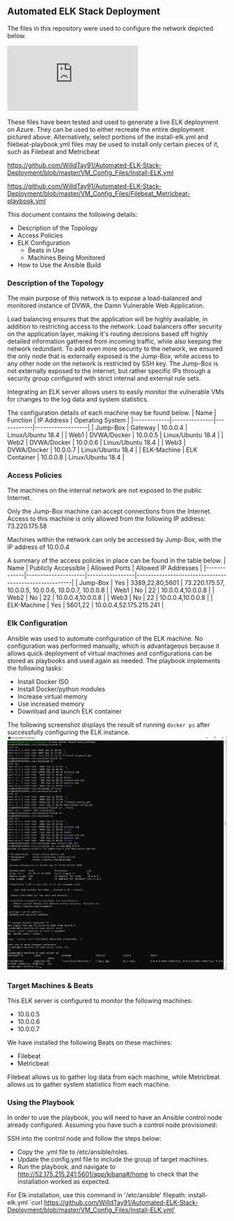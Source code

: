 ## Automated ELK Stack Deployment

The files in this repository were used to configure the network depicted below.

![Red-Team Network Topography](https://github.com/WilldTay91/Automated-ELK-Stack-Deployment/blob/master/ELK-Stack_Screen-Shots/ELK-PROJECT-TOPOGRAPHY1.pdf)

These files have been tested and used to generate a live ELK deployment on Azure. They can be used to either recreate the entire deployment pictured above. Alternatively, select portions of the install-elk.yml and filebeat-playbook.yml files may be used to install only certain pieces of it, such as Filebeat and Metricbeat

https://github.com/WilldTay91/Automated-ELK-Stack-Deployment/blob/master/VM_Config_Files/Install-ELK.yml

https://github.com/WilldTay91/Automated-ELK-Stack-Deployment/blob/master/VM_Config_Files/Filebeat_Metricbeat-playbook.yml

This document contains the following details:
- Description of the Topology
- Access Policies
- ELK Configuration
  - Beats in Use
  - Machines Being Monitored
- How to Use the Ansible Build


### Description of the Topology

The main purpose of this network is to expose a load-balanced and monitored instance of DVWA, the Damn Vulnerable Web Application.

Load balancing ensures that the application will be highly available, in addition to restricting access to the network.
Load balancers offer security on the application layer, making it's routing decisions based off highly detailed information gathered from incoming traffic, while also keeping the network redundant.
To add even more security to the network, we ensured the only node that is externally exposed is the Jump-Box, while access to any other node on the network is restricted by SSH key. The Jump-Box is not externally exposed to the internet, but rather specific IPs through a security group configured with strict internal and external rule sets.

Integrating an ELK server allows users to easily monitor the vulnerable VMs for changes to the log data and system statistics.

The configuration details of each machine may be found below.
| Name        | Function      | IP Address | Operating System  |
|-------------|---------------|------------|-------------------|
| Jump-Box    | Gateway       | 10.0.0.4   | Linux/Ubuntu 18.4 |
| Web1        | DVWA/Docker   | 10.0.0.5   | Linux/Ubuntu 18.4 |
| Web2        | DVWA/Docker   | 10.0.0.6   | Linux/Ubuntu 18.4 |
| Web3        | DVWA/Docker   | 10.0.0.7   | Linux/Ubuntu 18.4 |
| ELK-Machine | ELK Container | 10.0.0.8   | Linux/Ubuntu 18.4 |

### Access Policies

The machines on the internal network are not exposed to the public Internet. 

Only the Jump-Box machine can accept connections from the Internet. Access to this machine is only allowed from the following IP address: 73.220.175.58

Machines within the network can only be accessed by Jump-Box, with the IP address of 10.0.0.4

A summary of the access policies in place can be found in the table below.
| Name        | Publicly Accessible | Allowed Ports   | Allowed IP Addresses                                  |
|-------------|---------------------|-----------------|-------------------------------------------------------|
| Jump-Box    | Yes                 | 3389,22,80,5601 | 73.220.175.57, 10.0.0.5, 10.0.0.6, 10.0.0.7, 10.0.0.8 |
| Web1        | No                  | 22              | 10.0.0.4,10.0.0.8                                     |
| Web2        | No                  | 22              | 10.0.0.4,10.0.0.8                                     |
| Web3        | No                  | 22              | 10.0.0.4,10.0.0.8                                     |
| ELK-Machine | Yes                 | 5601,22         | 10.0.0.4,52.175.215.241                               |

### Elk Configuration

Ansible was used to automate configuration of the ELK machine. No configuration was performed manually, which is advantageous because it allows quick deployment of virtual machines and configurations can be stored as playbooks and used again as needed.
The playbook implements the following tasks:
- Install Docker ISO
- Install Docker/python modules
- Increase virtual memory
- Use increased memory
- Download and launch ELK container

The following screenshot displays the result of running `docker ps` after successfully configuring the ELK instance.
![Docker.ps](https://github.com/WilldTay91/Automated-ELK-Stack-Deployment/blob/master/ELK-Stack_Screen-Shots/docker_ps.png)

### Target Machines & Beats
This ELK server is configured to monitor the following machines:
- 10.0.0.5
- 10.0.0.6
- 10.0.0.7

We have installed the following Beats on these machines:
- Filebeat
- Metricbeat

Filebeat allows us to gather log data from each machine, while Metricbeat allows us to gather system statistics from each machine.

### Using the Playbook
In order to use the playbook, you will need to have an Ansible control node already configured. Assuming you have such a control node provisioned: 

SSH into the control node and follow the steps below:
- Copy the .yml file to /etc/ansible/roles.
- Update the config.yml file to include the group of target machines.
- Run the playbook, and navigate to http://52.175.215.241:5601/app/kibana#/home to check that the installation worked as expected.

For Elk installation, use this command in '/etc/ansible' filepath:
install-elk.yml `curl https://github.com/WilldTay91/Automated-ELK-Stack-Deployment/blob/master/VM_Config_Files/Install-ELK.yml’
